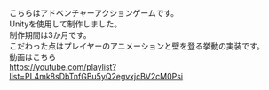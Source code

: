 こちらはアドベンチャーアクションゲームです。  
Unityを使用して制作しました。  
制作期間は3か月です。  
こだわった点はプレイヤーのアニメーションと壁を登る挙動の実装です。  
動画はこちら  
https://youtube.com/playlist?list=PL4mk8sDbTnfGBu5yQ2egvxjcBV2cM0Psi
